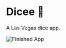 
# Dicee 🎲
A Las Vegas dice app.

![Finished App](https://github.com/londonappbrewery/Images/blob/master/dicee-demo.gif)
